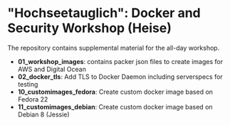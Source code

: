 # "Hochseetauglich": Docker and Security Workshop (Heise)

The repository contains supplemental material for the all-day workshop.

- <b>01_workshop_images</b>: contains packer json files to create images for AWS and Digital Ocean
- <b>02_docker_tls</b>: Add TLS to Docker Daemon including serverspecs for testing
- <b>10_customimages_fedora</b>: Create custom docker image based on Fedora 22
- <b>11_customimages_debian</b>: Create custom docker image based on Debian 8 (Jessie)
